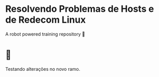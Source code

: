 # Resolvendo Problemas de Hosts e de Redecom Linux
A robot powered training repository :robot:
#   :robot:

Testando alterações no novo ramo.
